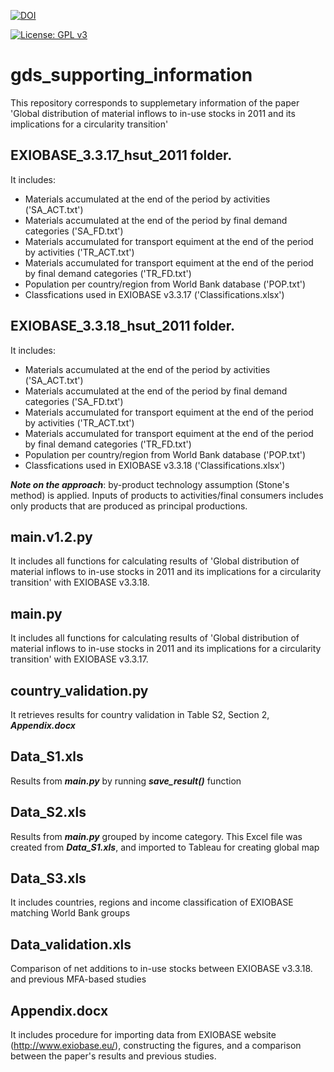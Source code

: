 
[![DOI](https://zenodo.org/badge/252446314.svg)](https://zenodo.org/badge/latestdoi/252446314)

[![License: GPL v3](https://img.shields.io/badge/License-GPL%20v3-blue.svg)](https://www.gnu.org/licenses/gpl-3.0)

# gds_supporting_information
This repository corresponds to supplemetary information of the paper 'Global distribution of material inflows to in-use stocks in 2011 and its implications for a circularity transition'

## EXIOBASE_3.3.17_hsut_2011 folder.
It includes:	
* Materials accumulated at the end of the period by activities ('SA_ACT.txt')	
* Materials accumulated at the end of the period by final demand categories	('SA_FD.txt')
* Materials accumulated for transport equiment at the end of the period by activities ('TR_ACT.txt')	
* Materials accumulated for transport equiment at the end of the period by final demand categories ('TR_FD.txt')	
* Population per country/region from World Bank database ('POP.txt')
* Classfications used in EXIOBASE v3.3.17	('Classifications.xlsx')

## EXIOBASE_3.3.18_hsut_2011 folder.
It includes:	
* Materials accumulated at the end of the period by activities ('SA_ACT.txt')	
* Materials accumulated at the end of the period by final demand categories	('SA_FD.txt')
* Materials accumulated for transport equiment at the end of the period by activities ('TR_ACT.txt')	
* Materials accumulated for transport equiment at the end of the period by final demand categories ('TR_FD.txt')	
* Population per country/region from World Bank database ('POP.txt')
* Classfications used in EXIOBASE v3.3.18	('Classifications.xlsx')

***Note on the approach***: by-product technology assumption (Stone's method) is applied. Inputs of products to activities/final consumers includes only products that are produced as principal productions.

## main.v1.2.py
It includes all functions for calculating results of 'Global distribution of material inflows to in-use stocks in 2011 
and its implications for a circularity transition' with EXIOBASE v3.3.18.

## main.py
It includes all functions for calculating results of 'Global distribution of material inflows to in-use stocks in 2011 
and its implications for a circularity transition' with EXIOBASE v3.3.17.

## country_validation.py
It retrieves results for country validation in Table S2, Section 2, ***Appendix.docx***

## Data_S1.xls 
Results from ***main.py*** by running ***save_result()*** function

## Data_S2.xls
Results from ***main.py*** grouped by income category. This Excel file was created from ***Data_S1.xls***, and imported to Tableau for creating global map   

## Data_S3.xls  
It includes countries, regions and income classification of EXIOBASE matching World Bank groups

## Data_validation.xls  
Comparison of net additions to in-use stocks between EXIOBASE v3.3.18. and previous MFA-based studies

## Appendix.docx
It includes procedure for importing data from EXIOBASE website (http://www.exiobase.eu/), constructing the figures, and a comparison between the paper's results and previous studies.
